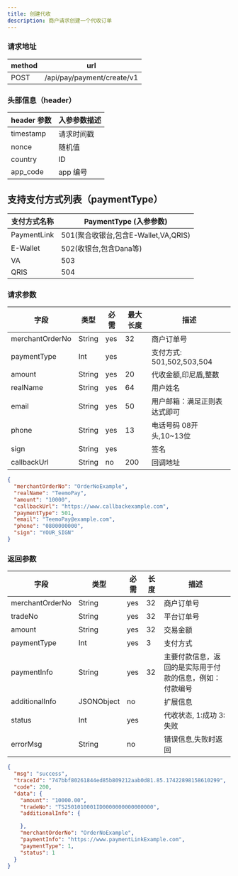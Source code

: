 ```yaml
---
title: 创建代收
description: 商户请求创建一个代收订单
---
```


### 请求地址

| method | url                        |
| ------ | -------------------------- |
| POST   | /api/pay/payment/create/v1 |

### 头部信息（header）

| header 参数 | 入参参数描述 |
| --------- |--------|
| timestamp | 请求时间戳  |
| nonce     | 随机值    |
| country   | ID |
| app_code  | app 编号 |

## 支持支付方式列表（paymentType）

| 支付方式名称      | PaymentType (入参参数)            |
|-------------|-------------------------------|
| PaymentLink | 501(聚合收银台,包含E-Wallet,VA,QRIS) |
| E-Wallet | 502(收银台,包含Dana等)              |
| VA | 503                           |
| QRIS | 504                           |


### 请求参数

| 字段              | 类型     | 必需  | 最大长度 | 描述                    |
| --------------- | ------ |-----|------|-----------------------|
| merchantOrderNo | String | yes | 32   | 商户订单号                 |
| paymentType     | Int    | yes |      | 支付方式: 501,502,503,504 |
| amount          | String | yes | 20   | 代收金额,印尼盾,整数           |
| realName        | String | yes | 64   | 用户姓名                  |
| email           | String | yes  | 50   | 用户邮箱：满足正则表达式即可        |
| phone           | String | yes  | 13   | 电话号码 08开头,10~13位      |
| sign            | String | yes |      | 签名                    |
| callbackUrl     | String | no  | 200  | 回调地址                  |

```json
{
  "merchantOrderNo": "OrderNoExample",
  "realName": "TeemoPay",
  "amount": "10000",
  "callbackUrl": "https://www.callbackexample.com",
  "paymentType": 501,
  "email": "TeemoPay@example.com",
  "phone": "0800000000",
  "sign": "YOUR_SIGN"
}
```

### 返回参数

| 字段              | 类型         | 必需  | 长度  | 描述                           |
| --------------- | ---------- | --- | --- | ---------------------------- |
| merchantOrderNo | String     | yes | 32  | 商户订单号                        |
| tradeNo         | String     | yes | 32  | 平台订单号                        |
| amount          | String     | yes | 32  | 交易金额                         |
| paymentType     | Int        | yes | 3   | 支付方式                         |
| paymentInfo     | String     | yes | 32  | 主要付款信息，返回的是实际用于付款的信息，例如：付款编号 |
| additionalInfo  | JSONObject | no  |     | 扩展信息                         |
| status          | Int        | yes |     | 代收状态, 1:成功 3:失败                |
| errorMsg        | String     | no  |     | 错误信息,失败时返回                   |

```json
{
  "msg": "success",
  "traceId": "747bbf80261844ed85b809212aab0d81.85.17422898158610299",
  "code": 200,
  "data": {
    "amount": "10000.00",
    "tradeNo": "TS2501010001ID0000000000000000",
    "additionalInfo": {

    },
    "merchantOrderNo": "OrderNoExample",
    "paymentInfo": "https://www.paymentLinkExample.com",
    "paymentType": 1,
    "status": 1
  }
}
```
